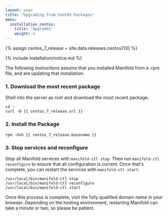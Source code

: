 ```yaml
---
layout: page
title: "Upgrading from CentOS Packages"
menu:
  installation_centos:
    title: "Upgrades"
    weight: 4
---
```


{% assign centos_7_release = site.data.releases.centos7[0] %}

{% include installation/notice.md %}

The following instructions assume that you installed Manifold from a .rpm file, and are updating that installation.

### 1. Download the most recent package

Shell into the server as root and download the most recent package.

``` shell
cd ~
curl -O {{ centos_7_release.url }}
```

### 2. Install the Package

``` shell
rpm -Uvh {{ centos_7_release.basename }}
```

### 3. Stop services and reconfigure

Stop all Manifold services with `manifold-ctl stop`. Then run `manifold-ctl reconfigure` to ensure that all configuration is current. Once that's complete, you can restart the services with `manifold-ctl start`.

``` shell
/usr/local/bin/manifold-ctl stop
/usr/local/bin/manifold-ctl reconfigure
/usr/local/bin/manifold-ctl start
```

Once this process is complete, visit the fully qualified domain name in your browser. Depending on the hosting environment, restarting Manifold can take a minute or two, so please be patient.
